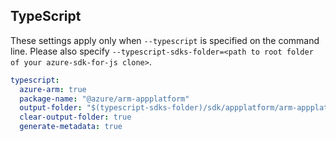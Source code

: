 ## TypeScript

These settings apply only when `--typescript` is specified on the command line.
Please also specify `--typescript-sdks-folder=<path to root folder of your azure-sdk-for-js clone>`.

``` yaml $(typescript)
typescript:
  azure-arm: true
  package-name: "@azure/arm-appplatform"
  output-folder: "$(typescript-sdks-folder)/sdk/appplatform/arm-appplatform"
  clear-output-folder: true
  generate-metadata: true
```
